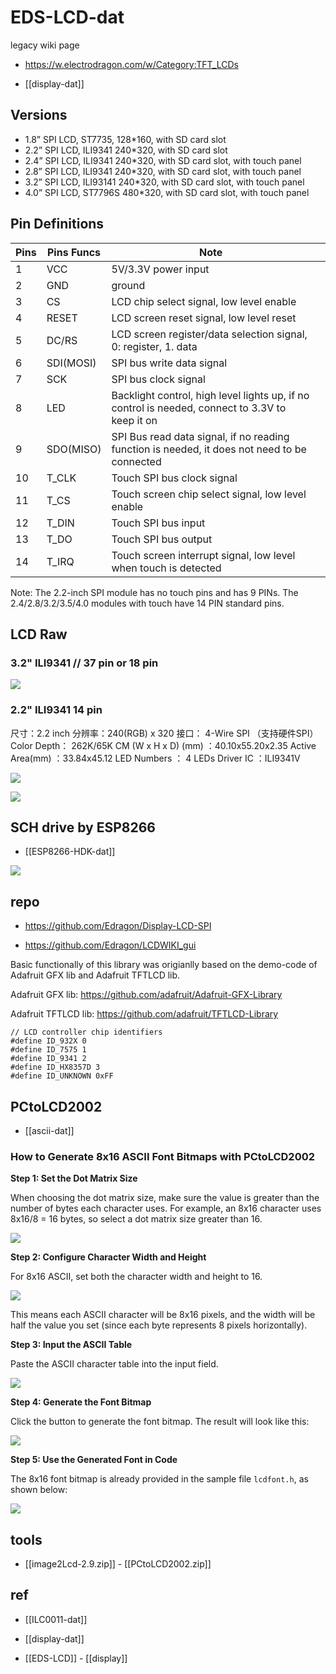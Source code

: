 # EDS-LCD-dat

legacy wiki page 
- https://w.electrodragon.com/w/Category:TFT_LCDs

- [[display-dat]]

## Versions 

- 1.8” SPI LCD, ST7735, 128*160, with SD card slot
- 2.2” SPI LCD, ILI9341 240*320, with SD card slot
- 2.4” SPI LCD, ILI9341 240*320,  with SD card slot, with touch panel
- 2.8” SPI LCD, ILI9341 240*320, with SD card slot, with touch panel
- 3.2” SPI LCD, ILI93141 240*320, with SD card slot, with touch panel
- 4.0” SPI LCD, ST7796S 480*320, with SD card slot, with touch panel


## Pin Definitions 

| Pins | Pins Funcs | Note                                                                                            |     |
| ---- | ---------- | ----------------------------------------------------------------------------------------------- | --- |
| 1    | VCC        | 5V/3.3V power input                                                                             |
| 2    | GND        | ground                                                                                          |
| 3    | CS         | LCD chip select signal, low level enable                                                        |
| 4    | RESET      | LCD screen reset signal, low level reset                                                        |
| 5    | DC/RS      | LCD screen register/data selection signal, 0: register, 1. data                                 |
| 6    | SDI(MOSI)  | SPI bus write data signal                                                                       |
| 7    | SCK        | SPI bus clock signal                                                                            |
| 8    | LED        | Backlight control, high level lights up, if no control is needed, connect to 3.3V to keep it on |
| 9    | SDO(MISO)  | SPI Bus read data signal, if no reading function is needed, it does not need to be connected    |
| 10   | T_CLK      | Touch SPI bus clock signal                                                                      |
| 11   | T_CS       | Touch screen chip select signal, low level enable                                               |
| 12   | T_DIN      | Touch SPI bus input                                                                             |
| 13   | T_DO       | Touch SPI bus output                                                                            |
| 14   | T_IRQ      | Touch screen interrupt signal, low level when touch is detected                                 |

Note: The 2.2-inch SPI module has no touch pins and has 9 PINs. The 2.4/2.8/3.2/3.5/4.0 modules with touch have 14 PIN standard pins.


## LCD Raw 

### 3.2" ILI9341 // 37 pin or 18 pin 

![](2025-08-09-18-03-17.png)

### 2.2" ILI9341 14 pin 

尺寸：2.2 inch
分辨率：240(RGB) x 320 
接口： 4-Wire SPI （支持硬件SPI）
Color Depth： 262K/65K
CM (W x H x D) (mm) ：40.10x55.20x2.35
Active Area(mm) ：33.84x45.12
LED Numbers ： 4 LEDs 
Driver IC ：ILI9341V

![](2025-08-09-18-05-42.png)


![](2025-08-09-18-04-58.png)


## SCH drive by ESP8266

- [[ESP8266-HDK-dat]]

![](2025-08-19-12-26-54.png)




## repo 

- https://github.com/Edragon/Display-LCD-SPI

- https://github.com/Edragon/LCDWIKI_gui

Basic functionally of this library was origianlly based on the demo-code of Adafruit GFX lib and Adafruit TFTLCD lib.  

Adafruit GFX lib: https://github.com/adafruit/Adafruit-GFX-Library

Adafruit TFTLCD lib: https://github.com/adafruit/TFTLCD-Library

    // LCD controller chip identifiers
    #define ID_932X 0
    #define ID_7575 1
    #define ID_9341 2
    #define ID_HX8357D 3
    #define ID_UNKNOWN 0xFF


## PCtoLCD2002 

- [[ascii-dat]]

### How to Generate 8x16 ASCII Font Bitmaps with PCtoLCD2002

**Step 1: Set the Dot Matrix Size**

When choosing the dot matrix size, make sure the value is greater than the number of bytes each character uses. For example, an 8x16 character uses 8x16/8 = 16 bytes, so select a dot matrix size greater than 16.

![](2025-08-19-13-07-31.png)

**Step 2: Configure Character Width and Height**

For 8x16 ASCII, set both the character width and height to 16.

![](2025-08-19-13-07-54.png)

This means each ASCII character will be 8x16 pixels, and the width will be half the value you set (since each byte represents 8 pixels horizontally).

**Step 3: Input the ASCII Table**

Paste the ASCII character table into the input field.

![](2025-08-19-13-08-04.png)

**Step 4: Generate the Font Bitmap**

Click the button to generate the font bitmap. The result will look like this:

![](2025-08-19-13-08-39.png)

**Step 5: Use the Generated Font in Code**

The 8x16 font bitmap is already provided in the sample file `lcdfont.h`, as shown below:

![](2025-08-19-13-08-54.png)


## tools 

- [[image2Lcd-2.9.zip]] - [[PCtoLCD2002.zip]]



## ref

- [[ILC0011-dat]]

- [[display-dat]]



- [[EDS-LCD]] - [[display]]

